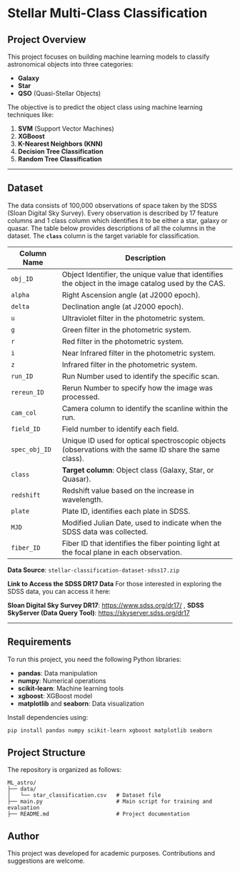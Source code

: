 # Stellar Multi-Class Classification

## **Project Overview**
This project focuses on building machine learning models to classify astronomical objects into three categories:

- **Galaxy**
- **Star**
- **QSO** (Quasi-Stellar Objects)

The objective is to predict the object class using machine learning techniques like:

1. **SVM** (Support Vector Machines)
2. **XGBoost**
3. **K-Nearest Neighbors (KNN)**
4. **Decision Tree Classification**
5. **Random Tree Classification** 
---

## **Dataset**
The data consists of 100,000 observations of space taken by the SDSS (Sloan Digital Sky Survey). Every observation is described by 17 feature columns and 1 class column which identifies it to be either a star, galaxy or quasar. The table below provides descriptions of all the columns in the dataset. The **`class`** column is the target variable for classification.

| **Column Name**    | **Description**                                                                                      |
|--------------------|------------------------------------------------------------------------------------------------------|
| `obj_ID`           | Object Identifier, the unique value that identifies the object in the image catalog used by the CAS. |
| `alpha`            | Right Ascension angle (at J2000 epoch).                                                             |
| `delta`            | Declination angle (at J2000 epoch).                                                                 |
| `u`                | Ultraviolet filter in the photometric system.                                                       |
| `g`                | Green filter in the photometric system.                                                             |
| `r`                | Red filter in the photometric system.                                                               |
| `i`                | Near Infrared filter in the photometric system.                                                     |
| `z`                | Infrared filter in the photometric system.                                                          |
| `run_ID`           | Run Number used to identify the specific scan.                                                      |
| `rereun_ID`        | Rerun Number to specify how the image was processed.                                                |
| `cam_col`          | Camera column to identify the scanline within the run.                                              |
| `field_ID`         | Field number to identify each field.                                                                |
| `spec_obj_ID`      | Unique ID used for optical spectroscopic objects (observations with the same ID share the same class).|
| `class`            | **Target column**: Object class (Galaxy, Star, or Quasar).                                          |
| `redshift`         | Redshift value based on the increase in wavelength.                                                 |
| `plate`            | Plate ID, identifies each plate in SDSS.                                                            |
| `MJD`              | Modified Julian Date, used to indicate when the SDSS data was collected.                            |
| `fiber_ID`         | Fiber ID that identifies the fiber pointing light at the focal plane in each observation.           |

**Data Source**: `stellar-classification-dataset-sdss17.zip`

**Link to Access the SDSS DR17 Data**
For those interested in exploring the SDSS data, you can access it here:

**Sloan Digital Sky Survey DR17**: https://www.sdss.org/dr17/ , 
**SDSS SkyServer (Data Query Tool)**: https://skyserver.sdss.org/dr17


---

## **Requirements**
To run this project, you need the following Python libraries:

- **pandas**: Data manipulation
- **numpy**: Numerical operations
- **scikit-learn**: Machine learning tools
- **xgboost**: XGBoost model
- **matplotlib** and **seaborn**: Data visualization

Install dependencies using:

```bash
pip install pandas numpy scikit-learn xgboost matplotlib seaborn
```

## **Project Structure**
The repository is organized as follows:

```plaintext
ML_astro/
├── data/
│   └── star_classification.csv   # Dataset file
├── main.py                       # Main script for training and evaluation
├── README.md                     # Project documentation
```

## **Author** 
This project was developed for academic purposes. Contributions and suggestions are welcome.


